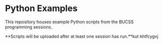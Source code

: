 # Python Examples
This repository houses example Python scripts from the BUCSS programming sessions.

**Scripts will be uploaded after at least one session has run.**kut khtfcygvj
